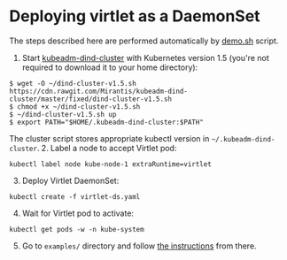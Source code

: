 # Deploying virtlet as a DaemonSet

The steps described here are performed automatically by
[demo.sh](demo.sh) script.

1. Start [kubeadm-dind-cluster](https://github.com/Mirants/kubeadm-dind-cluster)
   with Kubernetes version 1.5 (you're not required to download it to your home directory):
```
$ wget -O ~/dind-cluster-v1.5.sh https://cdn.rawgit.com/Mirantis/kubeadm-dind-cluster/master/fixed/dind-cluster-v1.5.sh
$ chmod +x ~/dind-cluster-v1.5.sh
$ ~/dind-cluster-v1.5.sh up
$ export PATH="$HOME/.kubeadm-dind-cluster:$PATH"
```
   The cluster script stores appropriate kubectl version in `~/.kubeadm-dind-cluster`.
2. Label a node to accept Virtlet pod:
```
kubectl label node kube-node-1 extraRuntime=virtlet
```
3. Deploy Virtlet DaemonSet:
```
kubectl create -f virtlet-ds.yaml
```
4. Wait for Virtlet pod to activate:
```
kubectl get pods -w -n kube-system
```
5. Go to `examples/` directory and follow [the instructions](../examples/README.md) from there.
